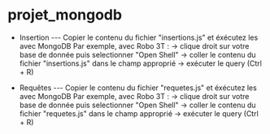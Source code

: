 # projet_mongodb

- Insertion ---
Copier le contenu du fichier "insertions.js" et éxécutez les avec MongoDB
Par exemple, avec Robo 3T : 
  → clique droit sur votre base de donnée puis selectionner "Open Shell"
  → coller le contenu du fichier "insertions.js" dans le champ approprié
  → exécuter le query (Ctrl + R)

- Requêtes ---
Copier le contenu du fichier "requetes.js" et éxécutez les avec MongoDB
Par exemple, avec Robo 3T : 
  → clique droit sur votre base de donnée puis selectionner "Open Shell"
  → coller le contenu du fichier "requetes.js" dans le champ approprié
  → exécuter le query (Ctrl + R)
